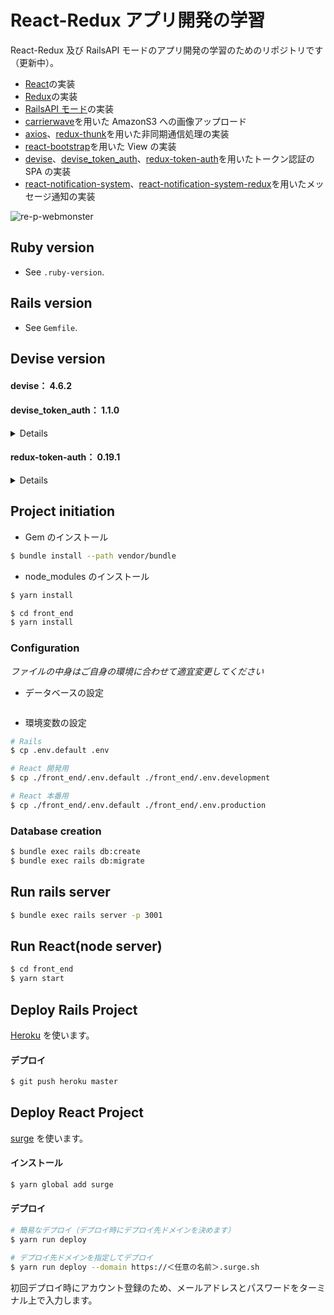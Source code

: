 # React-Redux アプリ開発の学習

React-Redux 及び RailsAPI モードのアプリ開発の学習のためのリポジトリです（更新中）。

- [React](https://reactjs.org/)の実装
- [Redux](https://redux.js.org/)の実装
- [RailsAPI モード](https://railsguides.jp/api_app.html)の実装
- [carrierwave](https://github.com/carrierwaveuploader/carrierwave)を用いた AmazonS3 への画像アップロード
- [axios](https://github.com/axios/axios)、[redux-thunk](https://github.com/reduxjs/redux-thunk)を用いた非同期通信処理の実装
- [react-bootstrap](https://react-bootstrap.github.io/)を用いた View の実装
- [devise](https://github.com/plataformatec/devise)、[devise_token_auth](https://github.com/lynndylanhurley/devise_token_auth)、[redux-token-auth](https://github.com/kylecorbelli/redux-token-auth)を用いたトークン認証の SPA の実装
- [react-notification-system](https://github.com/igorprado/react-notification-system)、[react-notification-system-redux](https://github.com/gor181/react-notification-system-redux)を用いたメッセージ通知の実装

![re-p-webmonster](https://user-images.githubusercontent.com/31361778/55527683-18773880-56d5-11e9-8ee3-c06c0afa3102.gif)

## Ruby version

- See `.ruby-version`.

## Rails version

- See `Gemfile`.

## Devise version
#### devise： 4.6.2

#### devise_token_auth： 1.1.0
<details><div>
  
```rb
# Gemfile
gem 'devise_token_auth', github: 'lynndylanhurley/devise_token_auth'
```
  
```rb
# Gemfile.lock
remote: https://github.com/lynndylanhurley/devise_token_auth.git
revision: f929fb458012a91474f92cd948739cea98bcb419
specs:
  devise_token_auth (1.1.0)
    devise (> 3.5.2, < 4.7)
    rails (>= 4.2.0, < 6)
```
</div></details>
  
#### redux-token-auth： 0.19.1
<details><div>
  
```rb
# package.json
  "redux-token-auth": "zopelee/redux-token-auth"
```
  
```rb
# yarn.lock
redux-token-auth@zopelee/redux-token-auth:
  version "0.19.1"
  resolved "https://codeload.github.com/zopelee/redux-token-auth/tar.gz/3189f4d20025bcf316a43ce8d5fea72fb9f6edad"
  dependencies:
    "@callstack/async-storage" "^1.1.0"
    "@types/react" "^16.7.9"
    "@types/react-native" "^0.57.15"
    "@types/react-redux" "^6.0.10"
    axios "^0.18.0"
    react "^16.6.3"
    react-native-storage "^1.0.0-beta.0"
    react-redux "^5.1.1"
    redux "^4.0.1"
```
</div></details>


## Project initiation

- Gem のインストール

```bash
$ bundle install --path vendor/bundle
```

- node_modules のインストール

```bash
$ yarn install

$ cd front_end
$ yarn install
```

### Configuration

_ファイルの中身はご自身の環境に合わせて適宜変更してください_

- データベースの設定

```bash

```

- 環境変数の設定

```bash
# Rails
$ cp .env.default .env

# React 開発用
$ cp ./front_end/.env.default ./front_end/.env.development

# React 本番用
$ cp ./front_end/.env.default ./front_end/.env.production
```

### Database creation

```bash
$ bundle exec rails db:create
$ bundle exec rails db:migrate
```

## Run rails server

```bash
$ bundle exec rails server -p 3001
```

## Run React(node server)

```bash
$ cd front_end
$ yarn start
```

## Deploy Rails Project

[Heroku](https://jp.heroku.com/) を使います。

#### デプロイ

```bash
$ git push heroku master
```

## Deploy React Project

[surge](https://surge.sh/) を使います。

#### インストール

```bash
$ yarn global add surge
```

#### デプロイ

```bash
# 簡易なデプロイ（デプロイ時にデプロイ先ドメインを決めます）
$ yarn run deploy

# デプロイ先ドメインを指定してデプロイ
$ yarn run deploy --domain https://＜任意の名前＞.surge.sh
```

初回デプロイ時にアカウント登録のため、メールアドレスとパスワードをターミナル上で入力します。
